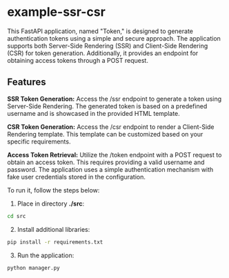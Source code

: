 # example-ssr-csr
This FastAPI application, named "Token," is designed to generate authentication tokens using a simple and secure approach. The application supports both Server-Side Rendering (SSR) and Client-Side Rendering (CSR) for token generation. Additionally, it provides an endpoint for obtaining access tokens through a POST request.

## Features
**SSR Token Generation:** Access the /ssr endpoint to generate a token using Server-Side Rendering. The generated token is based on a predefined username and is showcased in the provided HTML template.

**CSR Token Generation:** Access the /csr endpoint to render a Client-Side Rendering template. This template can be customized based on your specific requirements.

**Access Token Retrieval:** Utilize the /token endpoint with a POST request to obtain an access token. This requires providing a valid username and password. The application uses a simple authentication mechanism with fake user credentials stored in the configuration.
 
To run it, follow the steps below:

1. Place in directory **./src**:
```sh
cd src
```

2. Install additional libraries:
```sh
pip install -r requirements.txt
```

3. Run the application:
```sh
python manager.py
```